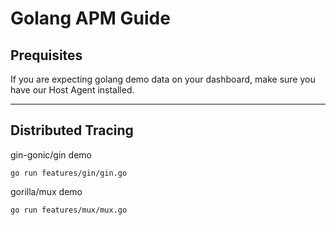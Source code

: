 # Golang APM Guide

## Prequisites

If you are expecting golang demo data on your dashboard, make sure you have our Host Agent installed.

---------------------

## Distributed Tracing

gin-gonic/gin demo
```
go run features/gin/gin.go
```

gorilla/mux demo
```
go run features/mux/mux.go
```

